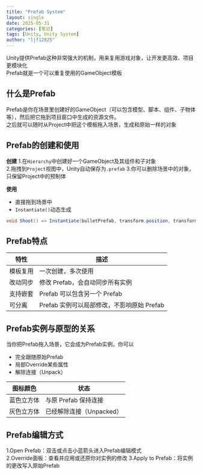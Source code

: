 ```yaml
---
title: "Prefab System"
layout: single
date: 2025-05-31
categories: [笔记]
tags: [Unity, Unity System]
author: "ljf12825"
---
```

Unity提供Prefab这种非常强大的机制，用来复用游戏对象，让开发更高效、项目更模块化  
Prefab就是一个可以重复使用的GameObject模板

## 什么是Prefab
Prefab是你在场景里创建好的GameObject（可以包含模型、脚本、组件、子物体等），然后把它拖到项目窗口中生成的资源文件。  
之后就可以随时从Project中把这个模板拖入场景，生成和原始一样的对象

## Prefab的创建和使用
**创建**
1.在`Hierarchy`中创建好一个GameObject及其组件和子对象  
2.拖拽到`Project`视图中，Unity自动保存为`.prefab`
3.你可以删除场景中的对象，只保留Project中的预制体

**使用**
- 直接拖到场景中
- `Instantiate()`动态生成

```csharp
void Shoot() => Instantiate(bulletPrefab, transform.position, transform.rotation);
```
## Prefab特点

| 特性   | 描述                           |
| ---- | ---------------------------- |
| 模板复用 | 一次创建，多次使用                    |
| 改动同步 | 修改 Prefab，会自动同步所有实例          |
| 支持嵌套 | Prefab 可以包含另一个 Prefab        |
| 可分离  | Prefab 实例可以局部修改，不影响原始 Prefab |

## Prefab实例与原型的关系
当你把Prefab拖入场景，它会成为Prefab实例，你可以
- 完全跟随原始Prefab
- 局部Override某些属性
- 解除连接（Unpack）

| 图标颜色  | 状态               |
| ----- | ---------------- |
| 蓝色立方体 | 与原 Prefab 保持连接   |
| 灰色立方体 | 已经解除连接（Unpacked） |

## Prefab编辑方式
1.Open Prefab：双击或点击小蓝箭头进入Prefab编辑模式  
2.Override面板：查看并应用或还原你对实例的修改
3.Apply to Prefab：将实例的更改写入原始Prefab